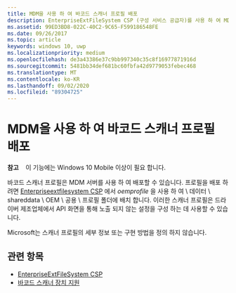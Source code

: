 ```yaml
---
title: MDM을 사용 하 여 바코드 스캐너 프로필 배포
description: EnterpriseExtFileSystem CSP (구성 서비스 공급자)를 사용 하 여 MDM (모바일 장치 관리) 서버와 바코드 스캐너 프로필을 배포 하는 방법을 알아봅니다.
ms.assetid: 99ED3BD8-022C-40C2-9C65-F599186548FE
ms.date: 09/26/2017
ms.topic: article
keywords: windows 10, uwp
ms.localizationpriority: medium
ms.openlocfilehash: de3a43386e37c9bb997340c35c8f16977871916d
ms.sourcegitcommit: 5481bb34def681bc60fbfa42d9779053febec468
ms.translationtype: MT
ms.contentlocale: ko-KR
ms.lasthandoff: 09/02/2020
ms.locfileid: "89304725"
---
```

# <a name="deploy-barcode-scanner-profiles-with-mdm"></a>MDM을 사용 하 여 바코드 스캐너 프로필 배포

**참고**    이 기능에는 Windows 10 Mobile 이상이 필요 합니다.

바코드 스캐너 프로필은 MDM 서버를 사용 하 여 배포할 수 있습니다. 프로필을 배포 하려면 [Enterpriseextfilesystem CSP](/windows/client-management/mdm/enterpriseextfilessystem-csp) 에서 *oemprofile* 을 사용 하 여 \\ 데이터 \\ shareddata \\ OEM \\ 공용 \\ 프로필 폴더에 배치 합니다. 이러한 스캐너 프로필은 드라이버 제조업체에서 API 화면을 통해 노출 되지 않는 설정을 구성 하는 데 사용할 수 있습니다.

Microsoft는 스캐너 프로필의 세부 정보 또는 구현 방법을 정의 하지 않습니다.

## <a name="related-topics"></a>관련 항목
- [EnterpriseExtFileSystem CSP](/windows/client-management/mdm/enterpriseextfilessystem-csp)
- [바코드 스캐너 장치 지원](./pos-device-support.md#barcode-scanner)